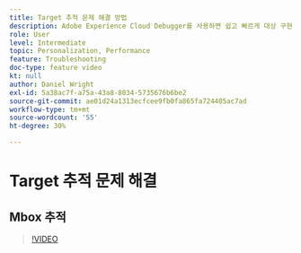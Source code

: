 ```yaml
---
title: Target 추적 문제 해결 방법
description: Adobe Experience Cloud Debugger를 사용하면 쉽고 빠르게 대상 구현을 이해할 수 있습니다. Experience Cloud을 인증하고 강력한 Target 추적 도구를 사용하여 활동 및 대상 자격과 방문자 프로필을 검사하는 방법을 알아봅니다.
role: User
level: Intermediate
topic: Personalization, Performance
feature: Troubleshooting
doc-type: feature video
kt: null
author: Daniel Wright
exl-id: 5a38ac7f-a75a-43a8-8034-5735676b6be2
source-git-commit: ae01d24a1313ecfcee9fb0fa865fa724405ac7ad
workflow-type: tm+mt
source-wordcount: '55'
ht-degree: 30%

---
```


# Target 추적 문제 해결

## Mbox 추적

>[!VIDEO](https://video.tv.adobe.com/v/33304/?quality=12&captions=kor)
